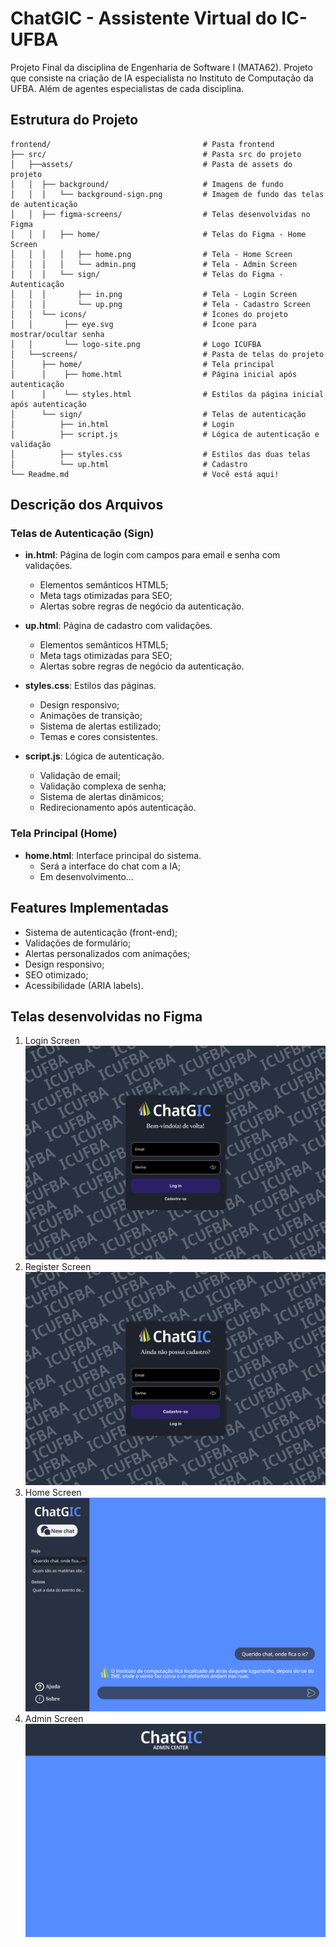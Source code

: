 # ChatGIC - Assistente Virtual do IC-UFBA

Projeto Final da disciplina de Engenharia de Software I (MATA62). Projeto que consiste na criação de IA especialista no Instituto de Computação da UFBA. Além de agentes especialistas de cada disciplina.

## Estrutura do Projeto

```
frontend/                                  # Pasta frontend
├── src/                                   # Pasta src do projeto
│   ├──assets/                             # Pasta de assets do projeto
│   │  ├── background/                     # Imagens de fundo
│   │  │   └── background-sign.png         # Imagem de fundo das telas de autenticação
│   │  ├── figma-screens/                  # Telas desenvolvidas no Figma
│   │  │   ├── home/                       # Telas do Figma - Home Screen
│   │  │   │   ├── home.png                # Tela - Home Screen
│   │  │   │   └── admin.png               # Tela - Admin Screen
│   │  │   └── sign/                       # Telas do Figma - Autenticação
│   │  │       ├── in.png                  # Tela - Login Screen
│   │  │       └── up.png                  # Tela - Cadastro Screen
│   │  └── icons/                          # Ícones do projeto
│   │       ├── eye.svg                    # Ícone para mostrar/ocultar senha
│   │       └── logo-site.png              # Logo ICUFBA
│   └──screens/                            # Pasta de telas do projeto
│      ├── home/                           # Tela principal
│      │    ├── home.html                  # Página inicial após autenticação
│      │    └── styles.html                # Estilos da página inicial após autenticação
│      └── sign/                           # Telas de autenticação
│          ├── in.html                     # Login
│          ├── script.js                   # Lógica de autenticação e validação
│          ├── styles.css                  # Estilos das duas telas
│          └── up.html                     # Cadastro
└── Readme.md                              # Você está aqui!
```

## Descrição dos Arquivos

### Telas de Autenticação (Sign)

- **in.html**: Página de login com campos para email e senha com validações.
  - Elementos semânticos HTML5;
  - Meta tags otimizadas para SEO;
  - Alertas sobre regras de negócio da autenticação.

- **up.html**: Página de cadastro com validações.
  - Elementos semânticos HTML5;
  - Meta tags otimizadas para SEO;
  - Alertas sobre regras de negócio da autenticação.

- **styles.css**: Estilos das páginas.
  - Design responsivo;
  - Animações de transição;
  - Sistema de alertas estilizado;
  - Temas e cores consistentes.

- **script.js**: Lógica de autenticação.
  - Validação de email;
  - Validação complexa de senha;
  - Sistema de alertas dinâmicos;
  - Redirecionamento após autenticação.

### Tela Principal (Home)

- **home.html**: Interface principal do sistema.
  - Será a interface do chat com a IA;
  - Em desenvolvimento...

## Features Implementadas

- Sistema de autenticação (front-end);
- Validações de formulário;
- Alertas personalizados com animações;
- Design responsivo;
- SEO otimizado;
- Acessibilidade (ARIA labels).

## Telas desenvolvidas no Figma

1. Login Screen
![Tela de Login do ChatGIC](./src/assets/figma-screens/sign/in.png)
2. Register Screen
![Tela de Cadastro do ChatGIC](./src/assets/figma-screens/sign/up.png)
3. Home Screen
![Tela de Home do ChatGIC](./src/assets/figma-screens/home/home.png)
4. Admin Screen
![Tela de Admin do ChatGIC](./src/assets/figma-screens/home/admin.png)